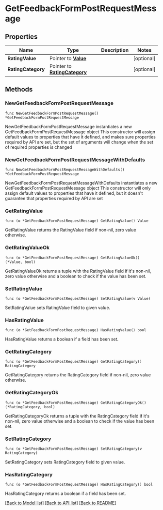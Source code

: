 # GetFeedbackFormPostRequestMessage

## Properties

Name | Type | Description | Notes
------------ | ------------- | ------------- | -------------
**RatingValue** | Pointer to [**Value**](Value.md) |  | [optional] 
**RatingCategory** | Pointer to [**RatingCategory**](RatingCategory.md) |  | [optional] 

## Methods

### NewGetFeedbackFormPostRequestMessage

`func NewGetFeedbackFormPostRequestMessage() *GetFeedbackFormPostRequestMessage`

NewGetFeedbackFormPostRequestMessage instantiates a new GetFeedbackFormPostRequestMessage object
This constructor will assign default values to properties that have it defined,
and makes sure properties required by API are set, but the set of arguments
will change when the set of required properties is changed

### NewGetFeedbackFormPostRequestMessageWithDefaults

`func NewGetFeedbackFormPostRequestMessageWithDefaults() *GetFeedbackFormPostRequestMessage`

NewGetFeedbackFormPostRequestMessageWithDefaults instantiates a new GetFeedbackFormPostRequestMessage object
This constructor will only assign default values to properties that have it defined,
but it doesn't guarantee that properties required by API are set

### GetRatingValue

`func (o *GetFeedbackFormPostRequestMessage) GetRatingValue() Value`

GetRatingValue returns the RatingValue field if non-nil, zero value otherwise.

### GetRatingValueOk

`func (o *GetFeedbackFormPostRequestMessage) GetRatingValueOk() (*Value, bool)`

GetRatingValueOk returns a tuple with the RatingValue field if it's non-nil, zero value otherwise
and a boolean to check if the value has been set.

### SetRatingValue

`func (o *GetFeedbackFormPostRequestMessage) SetRatingValue(v Value)`

SetRatingValue sets RatingValue field to given value.

### HasRatingValue

`func (o *GetFeedbackFormPostRequestMessage) HasRatingValue() bool`

HasRatingValue returns a boolean if a field has been set.

### GetRatingCategory

`func (o *GetFeedbackFormPostRequestMessage) GetRatingCategory() RatingCategory`

GetRatingCategory returns the RatingCategory field if non-nil, zero value otherwise.

### GetRatingCategoryOk

`func (o *GetFeedbackFormPostRequestMessage) GetRatingCategoryOk() (*RatingCategory, bool)`

GetRatingCategoryOk returns a tuple with the RatingCategory field if it's non-nil, zero value otherwise
and a boolean to check if the value has been set.

### SetRatingCategory

`func (o *GetFeedbackFormPostRequestMessage) SetRatingCategory(v RatingCategory)`

SetRatingCategory sets RatingCategory field to given value.

### HasRatingCategory

`func (o *GetFeedbackFormPostRequestMessage) HasRatingCategory() bool`

HasRatingCategory returns a boolean if a field has been set.


[[Back to Model list]](../README.md#documentation-for-models) [[Back to API list]](../README.md#documentation-for-api-endpoints) [[Back to README]](../README.md)


